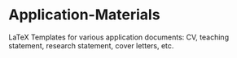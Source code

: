 # Application-Materials
LaTeX Templates for various application documents: CV, teaching statement, research statement, cover letters, etc.
